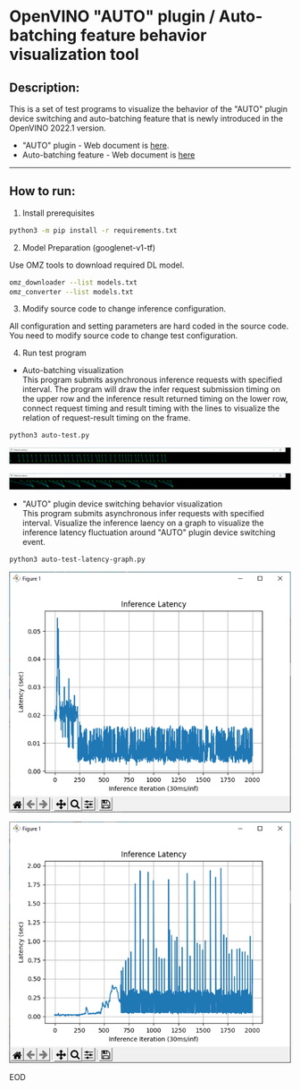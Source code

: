 # OpenVINO "AUTO" plugin / Auto-batching feature behavior visualization tool  

## Description:  
This is a set of test programs to visualize the behavior of the "AUTO" plugin device switching and auto-batching feature that is newly introduced in the OpenVINO 2022.1 version.  

* "AUTO" plugin - Web document is [here](https://docs.openvino.ai/latest/openvino_docs_OV_UG_supported_plugins_AUTO.html).  
* Auto-batching feature - Web document is [here](https://docs.openvino.ai/latest/openvino_docs_OV_UG_Automatic_Batching.html)  

----

## How to run:

1. Install prerequisites  
```sh
python3 -m pip install -r requirements.txt
```

2. Model Preparation (googlenet-v1-tf)

Use OMZ tools to download required DL model.  
```sh
omz_downloader --list models.txt
omz_converter --list models.txt
```

3. Modify source code to change inference configuration.  

All configuration and setting parameters are hard coded in the source code. You need to modify source code to change test configuration.  

4. Run test program

* Auto-batching visualization  
This program submits asynchronous inference requests with specified interval. The program will draw the infer request submission timing on the upper row and the inference result returned timing on the lower row, connect request timing and result timing with the lines to visualize the relation of request-result timing on the frame.  

```sh
python3 auto-test.py
```
![Auto Batch (Latency Mode)](./resources/auto-batch-latency-mode.png)  

![Auto Batch (Throughput Mode)](./resources/auto-batch-throughput-mode.png)

* "AUTO" plugin device switching behavior visualization  
This program submits asynchronous infer requests with specified interval. Visualize the inference laency on a graph to visualize the inference latency fluctuation around "AUTO" plugin device switching event.  
```sh
python3 auto-test-latency-graph.py
```
![Auto plugin device switching (Latency Mode)](./resources/auto-plugin-latency-mode.png)  

![Auto plugin device switching (Throughput Mode)](./resources/auto-plugin-throughput-mode.png)

EOD
